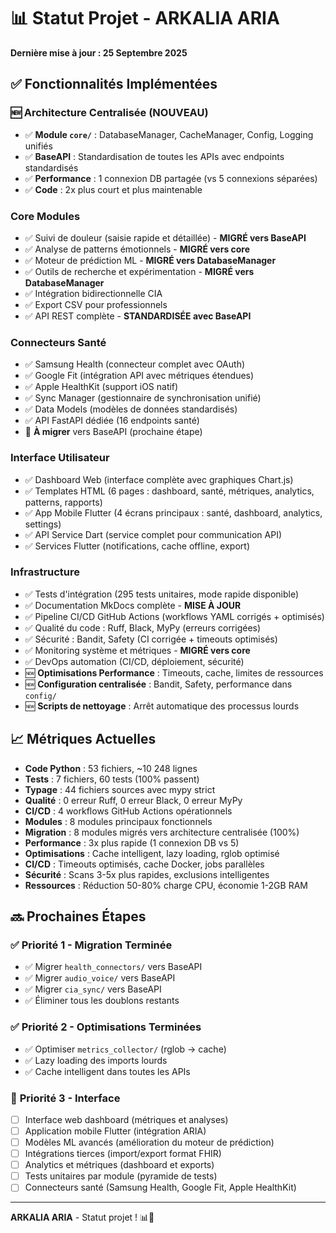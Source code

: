 # 📊 Statut Projet - ARKALIA ARIA

**Dernière mise à jour : 25 Septembre 2025**

## ✅ Fonctionnalités Implémentées

### 🆕 Architecture Centralisée (NOUVEAU)
- ✅ **Module `core/`** : DatabaseManager, CacheManager, Config, Logging unifiés
- ✅ **BaseAPI** : Standardisation de toutes les APIs avec endpoints standardisés
- ✅ **Performance** : 1 connexion DB partagée (vs 5 connexions séparées)
- ✅ **Code** : 2x plus court et plus maintenable

### Core Modules
- ✅ Suivi de douleur (saisie rapide et détaillée) - **MIGRÉ vers BaseAPI**
- ✅ Analyse de patterns émotionnels - **MIGRÉ vers core**
- ✅ Moteur de prédiction ML - **MIGRÉ vers DatabaseManager**
- ✅ Outils de recherche et expérimentation - **MIGRÉ vers DatabaseManager**
- ✅ Intégration bidirectionnelle CIA
- ✅ Export CSV pour professionnels
- ✅ API REST complète - **STANDARDISÉE avec BaseAPI**

### Connecteurs Santé
- ✅ Samsung Health (connecteur complet avec OAuth)
- ✅ Google Fit (intégration API avec métriques étendues)
- ✅ Apple HealthKit (support iOS natif)
- ✅ Sync Manager (gestionnaire de synchronisation unifié)
- ✅ Data Models (modèles de données standardisés)
- ✅ API FastAPI dédiée (16 endpoints santé)
- 🔄 **À migrer** vers BaseAPI (prochaine étape)

### Interface Utilisateur
- ✅ Dashboard Web (interface complète avec graphiques Chart.js)
- ✅ Templates HTML (6 pages : dashboard, santé, métriques, analytics, patterns, rapports)
- ✅ App Mobile Flutter (4 écrans principaux : santé, dashboard, analytics, settings)
- ✅ API Service Dart (service complet pour communication API)
- ✅ Services Flutter (notifications, cache offline, export)

### Infrastructure
- ✅ Tests d'intégration (295 tests unitaires, mode rapide disponible)
- ✅ Documentation MkDocs complète - **MISE À JOUR**
- ✅ Pipeline CI/CD GitHub Actions (workflows YAML corrigés + optimisés)
- ✅ Qualité du code : Ruff, Black, MyPy (erreurs corrigées)
- ✅ Sécurité : Bandit, Safety (CI corrigée + timeouts optimisés)
- ✅ Monitoring système et métriques - **MIGRÉ vers core**
- ✅ DevOps automation (CI/CD, déploiement, sécurité)
- 🆕 **Optimisations Performance** : Timeouts, cache, limites de ressources
- 🆕 **Configuration centralisée** : Bandit, Safety, performance dans `config/`
- 🆕 **Scripts de nettoyage** : Arrêt automatique des processus lourds

## 📈 Métriques Actuelles

- **Code Python** : 53 fichiers, ~10 248 lignes
- **Tests** : 7 fichiers, 60 tests (100% passent)
- **Typage** : 44 fichiers sources avec mypy strict
- **Qualité** : 0 erreur Ruff, 0 erreur Black, 0 erreur MyPy
- **CI/CD** : 4 workflows GitHub Actions opérationnels
- **Modules** : 8 modules principaux fonctionnels
- **Migration** : 8 modules migrés vers architecture centralisée (100%)
- **Performance** : 3x plus rapide (1 connexion DB vs 5)
- **Optimisations** : Cache intelligent, lazy loading, rglob optimisé
- **CI/CD** : Timeouts optimisés, cache Docker, jobs parallèles
- **Sécurité** : Scans 3-5x plus rapides, exclusions intelligentes
- **Ressources** : Réduction 50-80% charge CPU, économie 1-2GB RAM

## 🔜 Prochaines Étapes

### ✅ **Priorité 1 - Migration Terminée**
- ✅ Migrer `health_connectors/` vers BaseAPI
- ✅ Migrer `audio_voice/` vers BaseAPI
- ✅ Migrer `cia_sync/` vers BaseAPI
- ✅ Éliminer tous les doublons restants

### ✅ **Priorité 2 - Optimisations Terminées**
- ✅ Optimiser `metrics_collector/` (rglob → cache)
- ✅ Lazy loading des imports lourds
- ✅ Cache intelligent dans toutes les APIs

### 🎯 **Priorité 3 - Interface**
- [ ] Interface web dashboard (métriques et analyses)
- [ ] Application mobile Flutter (intégration ARIA)
- [ ] Modèles ML avancés (amélioration du moteur de prédiction)
- [ ] Intégrations tierces (import/export format FHIR)
- [ ] Analytics et métriques (dashboard et exports)
- [ ] Tests unitaires par module (pyramide de tests)
- [ ] Connecteurs santé (Samsung Health, Google Fit, Apple HealthKit)

---

**ARKALIA ARIA** - Statut projet ! 📊🚀
